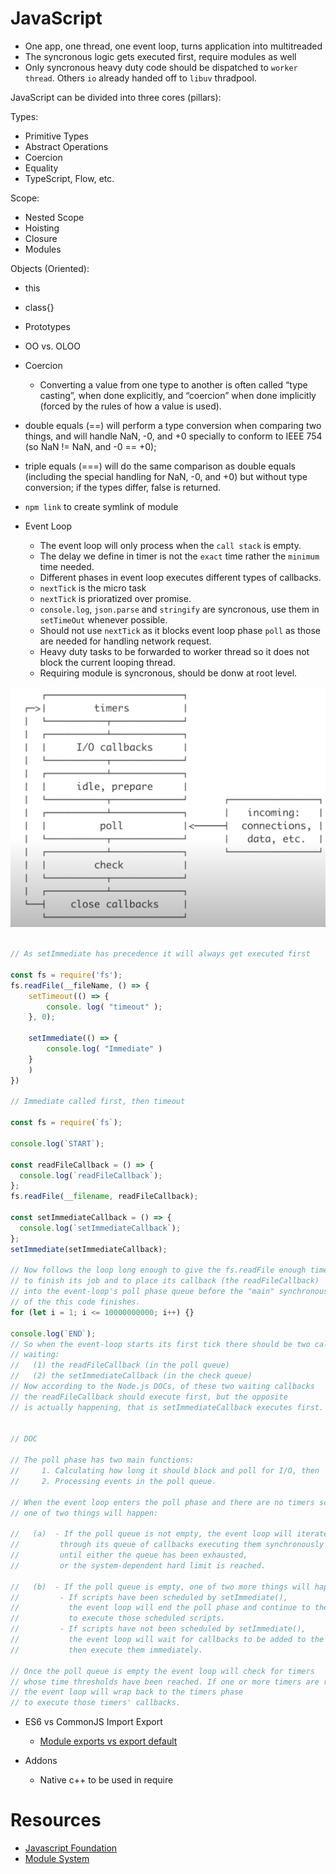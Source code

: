 # JavaScript

- One app, one thread, one event loop, turns application into multitreaded
- The syncronous logic gets executed first, require modules as well
- Only syncronous heavy duty code should be dispatched to `worker thread`. Others `io` already handed off to `libuv` thradpool.

JavaScript can be divided into three cores (pillars):

Types:
- Primitive Types
- Abstract Operations
- Coercion
- Equality
- TypeScript, Flow, etc.

Scope:
- Nested Scope
- Hoisting
- Closure
- Modules

Objects (Oriented):
- this
- class{}
- Prototypes
- OO vs. OLOO

- Coercion
    - Converting a value from one type to another is often called “type casting”, when done explicitly, and “coercion” when done implicitly (forced by the rules of how a value is used).

- double equals (==) will perform a type conversion when comparing two things, and will handle NaN, -0, and +0 specially to conform to IEEE 754 (so NaN != NaN, and -0 == +0);

- triple equals (===) will do the same comparison as double equals (including the special handling for NaN, -0, and +0) but without type conversion; if the types differ, false is returned.

- `npm link` to create symlink of module

- Event Loop   
    - The event loop will only process when the `call stack` is empty.
    - The delay we define in timer is not the `exact` time rather the `minimum` time needed.
    - Different phases in event loop executes different types of callbacks.
    - `nextTick` is the micro task
    - `nextTick` is prioratized over promise.
    - `console.log`, `json.parse` and `stringify` are syncronous, use them in `setTimeOut` whenever possible.
    - Should not use `nextTick` as it blocks event loop phase `poll` as those are needed for handling network request.
    - Heavy duty tasks to be forwarded to worker thread so it does not block the current looping thread.
    - Requiring module is syncronous, should be donw at root level.

![](./images/Event%20Loop%20Phases.png)

```js

// As setImmediate has precedence it will always get executed first

const fs = require('fs');
fs.readFile(__fileName, () => {
    setTimeout(() => {
        console. log( "timeout" );
    }, 0);

    setImmediate(() => {
        console.log( "Immediate" )
    }
    )
})

// Immediate called first, then timeout

const fs = require(`fs`);

console.log(`START`);

const readFileCallback = () => {
  console.log(`readFileCallback`);
};
fs.readFile(__filename, readFileCallback);

const setImmediateCallback = () => {
  console.log(`setImmediateCallback`);
};
setImmediate(setImmediateCallback);

// Now follows the loop long enough to give the fs.readFile enough time
// to finish its job and to place its callback (the readFileCallback)
// into the event-loop's poll phase queue before the "main" synchronous part
// of the this code finishes.
for (let i = 1; i <= 10000000000; i++) {}

console.log(`END`);
// So when the event-loop starts its first tick there should be two callbacks
// waiting:
//   (1) the readFileCallback (in the poll queue)
//   (2) the setImmediateCallback (in the check queue)
// Now according to the Node.js DOCs, of these two waiting callbacks
// the readFileCallback should execute first, but the opposite
// is actually happening, that is setImmediateCallback executes first.


// DOC

// The poll phase has two main functions:
//     1. Calculating how long it should block and poll for I/O, then
//     2. Processing events in the poll queue.

// When the event loop enters the poll phase and there are no timers scheduled,
// one of two things will happen:

//   (a)  - If the poll queue is not empty, the event loop will iterate
//         through its queue of callbacks executing them synchronously
//         until either the queue has been exhausted,
//         or the system-dependent hard limit is reached.

//   (b)  - If the poll queue is empty, one of two more things will happen:
//         - If scripts have been scheduled by setImmediate(),
//           the event loop will end the poll phase and continue to the check phase
//           to execute those scheduled scripts.
//         - If scripts have not been scheduled by setImmediate(),
//           the event loop will wait for callbacks to be added to the queue,
//           then execute them immediately.

// Once the poll queue is empty the event loop will check for timers
// whose time thresholds have been reached. If one or more timers are ready,
// the event loop will wrap back to the timers phase
// to execute those timers' callbacks.

```

- ES6 vs CommonJS Import Export
    - [Module exports vs export default](https://stackoverflow.com/questions/40294870/module-exports-vs-export-default-in-node-js-and-es6)

- Addons
    - Native c++ to be used in require

# Resources
- [Javascript Foundation](https://github.com/farnaz-kakhsaz/Deep-JavaScript-Foundations/blob/master/README.md)
- [Module System](https://auth0.com/blog/javascript-module-systems-showdown/)
